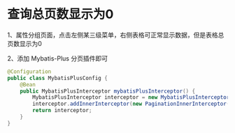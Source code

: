 # 查询总页数显示为0

1、属性分组页面，点击左侧某三级菜单，右侧表格可正常显示数据，但是表格总页数显示为0

2、添加 Mybatis-Plus 分页插件即可

```java
@Configuration
public class MybatisPlusConfig {
    @Bean
    public MybatisPlusInterceptor mybatisPlusInterceptor() {
        MybatisPlusInterceptor interceptor = new MybatisPlusInterceptor();
        interceptor.addInnerInterceptor(new PaginationInnerInterceptor(DbType.MYSQL));
        return interceptor;
    }
}
```

